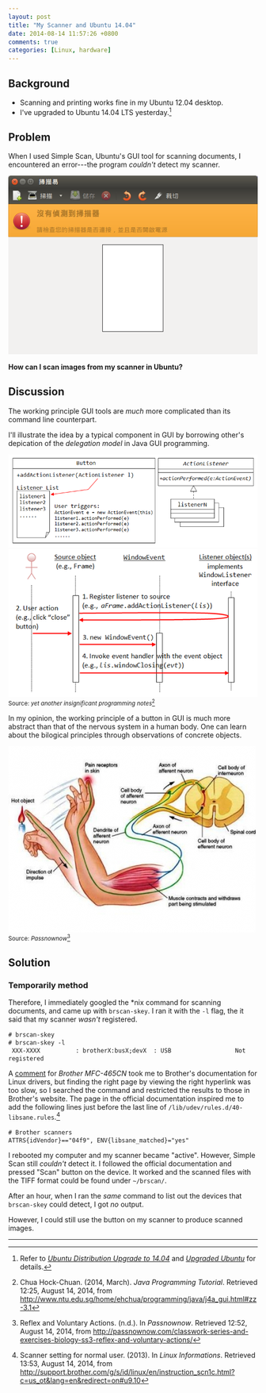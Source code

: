 ```yaml
---
layout: post
title: "My Scanner and Ubuntu 14.04"
date: 2014-08-14 11:57:26 +0800
comments: true
categories: [Linux, hardware]
---
```


Background
---

- Scanning and printing works fine in my Ubuntu 12.04 desktop.
- I've upgraded to Ubuntu 14.04 LTS yesterday.[^1]

Problem
---

When I used Simple Scan, Ubuntu's GUI tool for scanning documents, I
encountered an error---the program *couldn't* detect my scanner.

![Simple Scan didn't detect my scanner][ecscan]

**How can I scan images from my scanner in Ubuntu?**

<!-- more -->

Discussion
---

The working principle GUI tools are *much* more complicated than its
command line counterpart.

I'll illustrate the idea by a typical component in GUI by borrowing
other's depication of the *delegation model* in Java GUI programming.

![Java GUI button and listener][DelMod1]  
![Java GUI delegation model][DelMod2]  
<small>Source: *yet another insignificant programming
notes*[^img_src]</small>

In my opinion, the working principle of a button in GUI is much more
abstract than that of the nervous system in a human body.  One can
learn about the bilogical principles through observations of concrete
objects.

![Human nervous system][bio]  
<small>Source: *Passnownow*[^img_src2]</small>

Solution
---

### Temporarily method

Therefore, I immediately googled the \*nix command for scanning
documents, and came up with `brscan-skey`.  I ran it with the `-l`
flag, the it said that my scanner *wasn't* registered.

<pre class="cli"><code class="ubuntu_gnome_terminal"># brscan-skey
# brscan-skey -l
 XXX-XXXX          : brotherX:busX;devX  : USB                  <span class="err">Not registered</span>
</code></pre>

A [comment][forum_post] for *Brother MFC-465CN* took me to Brother's
documentation for Linux drivers, but finding the right page by viewing
the right hyperlink was too slow, so I searched the command and
restricted the results to those in Brother's website.  The page in the
official documentation inspired me to add the following lines just
before the last line of `/lib/udev/rules.d/40-libsane.rules`.[^doc]

    # Brother scanners
    ATTRS{idVendor}=="04f9", ENV{libsane_matched}="yes"

I rebooted my computer and my scanner became "active".  However,
Simple Scan still *couldn't* detect it.  I followed the official
documentation and pressed "Scan" button on the device.  It worked and
the scanned files with the TIFF format could be found under
`~/brscan/`.


After an hour, when I ran the *same* command to list out the devices
that `brscan-skey` could detect, I got *no* output.

However, I could still use the button on my scanner to produce scanned
images.

---
[^1]:
    Refer to [*Ubuntu Distribution Upgrade to 14.04*][pp1] and
    [*Upgraded Ubuntu*][pp2] for details.

[pp1]: /blog/2014/08/12/ubuntu-distribution-upgrade-to-14-dot-04/
[pp2]: /blog/2014/08/13/upgraded-ubuntu/
[ecscan]: /images/posts/Ubuntu1404Scan/ecscan.png
[DelMod1]: /images/posts/Ubuntu1404Scan/AWT_ActionListener.png
[DelMod2]: /images/posts/Ubuntu1404Scan/AWT_WindowEventSeqDiagram.png
[^img_src]:
    Chua Hock-Chuan.  (2014, March).  *Java Programming Tutorial*.
    Retrieved 12:25, August 14, 2014, from
    <http://www.ntu.edu.sg/home/ehchua/programming/java/j4a_gui.html#zz-3.1>

[bio]: /images/posts/Ubuntu1404Scan/VoluntaryAction.jpg
[^img_src2]:
    Reflex and Voluntary Actions.  (n.d.).  In *Passnownow*.
    Retrieved 12:52, August 14, 2014, from
    <http://passnownow.com/classwork-series-and-exercises-biology-ss3-reflex-and-voluntary-actions/>

[forum_post]: http://ubuntuforums.org/showthread.php?t=937898&p=11707315#post11707315 "Re: Brother MFC-465CN"
[^doc]:
    Scanner setting for normal user. (2013). In *Linux Informations*.
    Retrieved 13:53, August 14, 2014, from
    <http://support.brother.com/g/s/id/linux/en/instruction_scn1c.html?c=us_ot&lang=en&redirect=on#u9.10>
